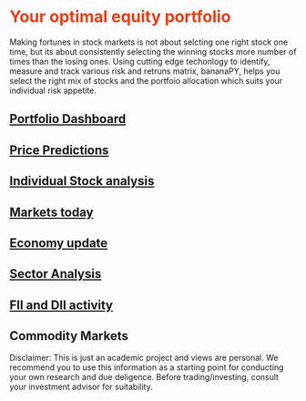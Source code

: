 
# <span style="color:#f03c15">Your optimal equity portfolio</span>

Making fortunes in stock markets is not about selcting one right stock one time, but its about consistently selecting the winning stocks more number of times than the losing ones. Using cutting edge techonlogy to identify, measure and track various risk and retruns matrix, bananaPY, helps you select the right mix of stocks and the portfoio allocation which suits your individual risk appetite.

## [Portfolio Dashboard](https://bananapy.github.io/portfolios/sample)

## [Price Predictions](https://bananapy.github.io/stocks/predictions)

## [Individual Stock analysis](https://bananapy.github.io/stocks/hawkincook)

## [Markets today](https://bananapy.github.io/daily/eod)

## [Economy update](https://bananapy.github.io/fii/dec19)

## [Sector Analysis](https://bananapy.github.io/sector/power)


## [FII and DII activity](https://bananapy.github.io/fii/dec19)


## Commodity Markets

Disclaimer: This is just an academic project and views are personal. We recommend you to use this information as a starting point for conducting your own research and due deligence. Before trading/investing, consult your investment advisor for suitability.
